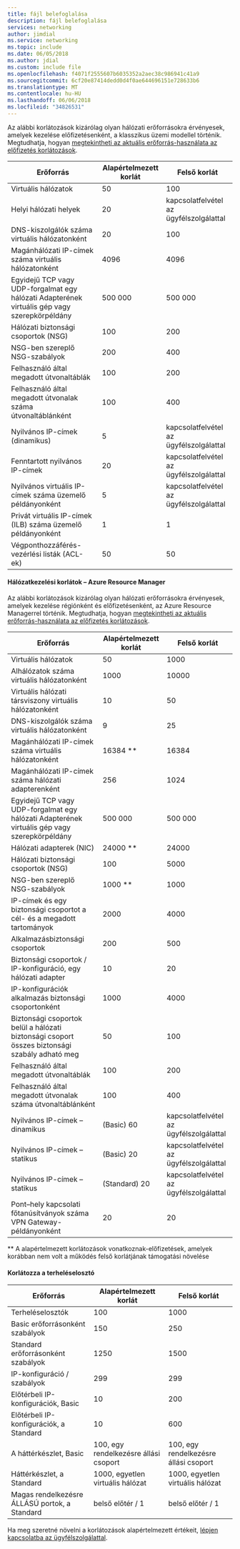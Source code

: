 ```yaml
---
title: fájl belefoglalása
description: fájl belefoglalása
services: networking
author: jimdial
ms.service: networking
ms.topic: include
ms.date: 06/05/2018
ms.author: jdial
ms.custom: include file
ms.openlocfilehash: f4071f2555607b6035352a2aec38c986941c41a9
ms.sourcegitcommit: 6cf20e87414dedd0d4f0ae644696151e728633b6
ms.translationtype: MT
ms.contentlocale: hu-HU
ms.lasthandoff: 06/06/2018
ms.locfileid: "34826531"
---
```

<a name="virtual-networking-limits-classic"></a>Az alábbi korlátozások kizárólag olyan hálózati erőforrásokra érvényesek, amelyek kezelése előfizetésenként, a klasszikus üzemi modellel történik. Megtudhatja, hogyan [megtekintheti az aktuális erőforrás-használata az előfizetés korlátozások](../articles/networking/check-usage-against-limits.md).

| Erőforrás | Alapértelmezett korlát | Felső korlát |
| --- | --- | --- |
| Virtuális hálózatok |50 |100 |
| Helyi hálózati helyek |20 |kapcsolatfelvétel az ügyfélszolgálattal |
| DNS-kiszolgálók száma virtuális hálózatonként |20 |100 |
| Magánhálózati IP-címek száma virtuális hálózatonként |4096 |4096 |
| Egyidejű TCP vagy UDP-forgalmat egy hálózati Adapterének virtuális gép vagy szerepkörpéldány |500 000 |500 000 |
| Hálózati biztonsági csoportok (NSG) |100 |200 |
| NSG-ben szereplő NSG-szabályok |200 |400 |
| Felhasználó által megadott útvonaltáblák |100 |200 |
| Felhasználó által megadott útvonalak száma útvonaltáblánként |100 |400 |
| Nyilvános IP-címek (dinamikus) |5 |kapcsolatfelvétel az ügyfélszolgálattal |
| Fenntartott nyilvános IP-címek |20 |kapcsolatfelvétel az ügyfélszolgálattal |
| Nyilvános virtuális IP-címek száma üzemelő példányonként |5 |kapcsolatfelvétel az ügyfélszolgálattal |
| Privát virtuális IP-címek (ILB) száma üzemelő példányonként |1 |1 |
| Végponthozzáférés-vezérlési listák (ACL-ek) |50 |50 |

#### <a name="azure-resource-manager-virtual-networking-limits"></a>Hálózatkezelési korlátok – Azure Resource Manager
Az alábbi korlátozások kizárólag olyan hálózati erőforrásokra érvényesek, amelyek kezelése régiónként és előfizetésenként, az Azure Resource Managerrel történik. Megtudhatja, hogyan [megtekintheti az aktuális erőforrás-használata az előfizetés korlátozások](../articles/networking/check-usage-against-limits.md).

| Erőforrás | Alapértelmezett korlát | Felső korlát |
| --- | --- | --- |
| Virtuális hálózatok |50 |1000 |
| Alhálózatok száma virtuális hálózatonként |1000 |10000 |
| Virtuális hálózati társviszony virtuális hálózatonként |10 |50 |
| DNS-kiszolgálók száma virtuális hálózatonként |9 |25 |
| Magánhálózati IP-címek száma virtuális hálózatonként |16384 ** |16384 |
| Magánhálózati IP-címek száma hálózati adapterenként |256 |1024 |
| Egyidejű TCP vagy UDP-forgalmat egy hálózati Adapterének virtuális gép vagy szerepkörpéldány |500 000 |500 000 |
| Hálózati adapterek (NIC) |24000 ** |24000 |
| Hálózati biztonsági csoportok (NSG) |100 |5000 |
| NSG-ben szereplő NSG-szabályok |1000 ** |1000 |
| IP-címek és egy biztonsági csoportot a cél- és a megadott tartományok |2000 |4000 |
| Alkalmazásbiztonsági csoportok |200 |500 |
| Biztonsági csoportok / IP-konfiguráció, egy hálózati adapter |10 |20 |
| IP-konfigurációk alkalmazás biztonsági csoportonként |1000 |4000 |
| Biztonsági csoportok belül a hálózati biztonsági csoport összes biztonsági szabály adható meg |50 |100 |
| Felhasználó által megadott útvonaltáblák |100 |200 |
| Felhasználó által megadott útvonalak száma útvonaltáblánként |100 |400 |
| Nyilvános IP-címek – dinamikus |(Basic) 60 |kapcsolatfelvétel az ügyfélszolgálattal |
| Nyilvános IP-címek – statikus |(Basic) 20 |kapcsolatfelvétel az ügyfélszolgálattal |
| Nyilvános IP-címek – statikus |(Standard) 20 |kapcsolatfelvétel az ügyfélszolgálattal |
| Pont–hely kapcsolati főtanúsítványok száma VPN Gateway-példányonként |20 |20 |

** A alapértelmezett korlátozások vonatkoznak-előfizetések, amelyek korábban nem volt a működés felső korlátjának támogatási növelése

#### <a name="load-balancer"></a>Korlátozza a terheléselosztó

| Erőforrás | Alapértelmezett korlát | Felső korlát |
| --- | --- | --- |
| Terheléselosztók | 100 | 1000 |
| Basic erőforrásonként szabályok | 150 | 250 |
| Standard erőforrásonként szabályok | 1250 | 1500 |
| IP-konfiguráció / szabályok | 299 |299 |
| Előtérbeli IP-konfigurációk, Basic | 10 | 200 |
| Előtérbeli IP-konfigurációk, a Standard | 10 | 600 |
| A háttérkészlet, Basic | 100, egy rendelkezésre állási csoport | 100, egy rendelkezésre állási csoport |
| Háttérkészlet, a Standard | 1000, egyetlen virtuális hálózat | 1000, egyetlen virtuális hálózat |
| Magas rendelkezésre ÁLLÁSÚ portok, a Standard | belső előtér / 1 | belső előtér / 1 |

Ha meg szeretné növelni a korlátozások alapértelmezett értékeit, [lépjen kapcsolatba az ügyfélszolgálattal](../articles/azure-supportability/resource-manager-core-quotas-request.md ).

